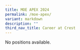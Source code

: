 ```yaml
---
title: MOE APEX 2024
permalink: /moe-apex/
variant: markdown
description: ""
third_nav_title: Career at Crest
---
```

No positions available.